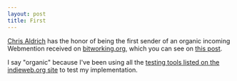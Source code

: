 ```yaml
---
layout: post
title: First
---
```


[Chris Aldrich](http://stream.boffosocko.com/2018/if-youve-got-incoming-webmentions-working-let-me-have-the) has the honor of being
the first sender of an organic incoming Webmention received on
[bitworking.org](https://bitworking.org), which you can see on [this post](https://bitworking.org/news/2018/01/comments).

I say "organic" because I've been using all the [testing tools listed on the indieweb.org site](https://indieweb.org/Webmention-developer#How_to_test)
to test my implementation.
